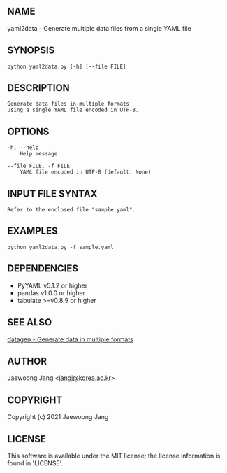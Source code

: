 ## NAME

yaml2data - Generate multiple data files from a single YAML file

## SYNOPSIS

    python yaml2data.py [-h] [--file FILE]

## DESCRIPTION

    Generate data files in multiple formats
    using a single YAML file encoded in UTF-8.

## OPTIONS

    -h, --help
        Help message

    --file FILE, -f FILE
        YAML file encoded in UTF-8 (default: None)

## INPUT FILE SYNTAX

    Refer to the enclosed file "sample.yaml".

## EXAMPLES

    python yaml2data.py -f sample.yaml

## DEPENDENCIES

- PyYAML v5.1.2 or higher
- pandas v1.0.0 or higher
- tabulate >=v0.8.9 or higher

## SEE ALSO

[datagen - Generate data in multiple formats](https://github.com/jangcom/datagen)

## AUTHOR

Jaewoong Jang \<jangj@korea.ac.kr\>

## COPYRIGHT

Copyright (c) 2021 Jaewoong Jang

## LICENSE

This software is available under the MIT license;
the license information is found in 'LICENSE'.
